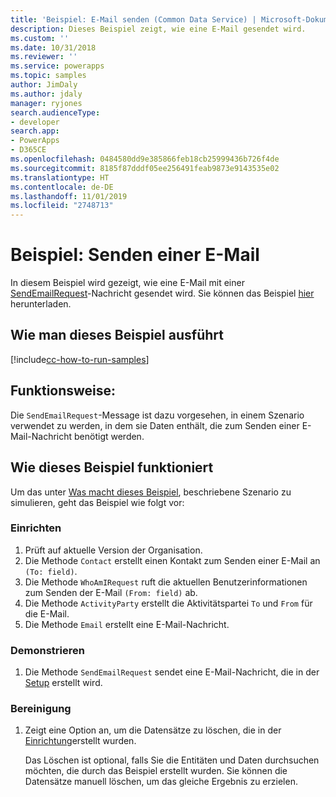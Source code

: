 ```yaml
---
title: 'Beispiel: E-Mail senden (Common Data Service) | Microsoft-Dokumentation'
description: Dieses Beispiel zeigt, wie eine E-Mail gesendet wird.
ms.custom: ''
ms.date: 10/31/2018
ms.reviewer: ''
ms.service: powerapps
ms.topic: samples
author: JimDaly
ms.author: jdaly
manager: ryjones
search.audienceType:
- developer
search.app:
- PowerApps
- D365CE
ms.openlocfilehash: 0484580dd9e385866feb18cb25999436b726f4de
ms.sourcegitcommit: 8185f87dddf05ee256491feab9873e9143535e02
ms.translationtype: HT
ms.contentlocale: de-DE
ms.lasthandoff: 11/01/2019
ms.locfileid: "2748713"
---
```

# <a name="sample-send-an-email"></a>Beispiel: Senden einer E-Mail

<!-- https://docs.microsoft.com/dynamics365/customer-engagement/developer/sample-send-email -->

In diesem Beispiel wird gezeigt, wie eine E-Mail mit einer [SendEmailRequest](https://docs.microsoft.com/dotnet/api/microsoft.crm.sdk.messages.sendemailrequest?view=dynamics-general-ce-9)-Nachricht gesendet wird. Sie können das Beispiel [hier](https://github.com/Microsoft/PowerApps-Samples/tree/master/cds/orgsvc/C%23/SenEmail) herunterladen.

## <a name="how-to-run-this-sample"></a>Wie man dieses Beispiel ausführt

[!include[cc-how-to-run-samples](../../includes/cc-how-to-run-samples.md)]

## <a name="what-this-sample-does"></a>Funktionsweise:

Die `SendEmailRequest`-Message ist dazu vorgesehen, in einem Szenario verwendet zu werden, in dem sie Daten enthält, die zum Senden einer E-Mail-Nachricht benötigt werden.

## <a name="how-this-sample-works"></a>Wie dieses Beispiel funktioniert

Um das unter [Was macht dieses Beispiel](#what-this-sample-does), beschriebene Szenario zu simulieren, geht das Beispiel wie folgt vor:

### <a name="setup"></a>Einrichten

1. Prüft auf aktuelle Version der Organisation.
1. Die Methode `Contact` erstellt einen Kontakt zum Senden einer E-Mail an `(To: field)`.
1. Die Methode `WhoAmIRequest` ruft die aktuellen Benutzerinformationen zum Senden der E-Mail `(From: field)` ab.
1. Die Methode `ActivityParty` erstellt die Aktivitätspartei `To` und `From` für die E-Mail.
1. Die Methode `Email` erstellt eine E-Mail-Nachricht.

### <a name="demonstrate"></a>Demonstrieren

1. Die Methode `SendEmailRequest` sendet eine E-Mail-Nachricht, die in der [Setup](#setup) erstellt wird.

### <a name="clean-up"></a>Bereinigung

1. Zeigt eine Option an, um die Datensätze zu löschen, die in der [Einrichtung](#setup)erstellt wurden.

    Das Löschen ist optional, falls Sie die Entitäten und Daten durchsuchen möchten, die durch das Beispiel erstellt wurden. Sie können die Datensätze manuell löschen, um das gleiche Ergebnis zu erzielen.
